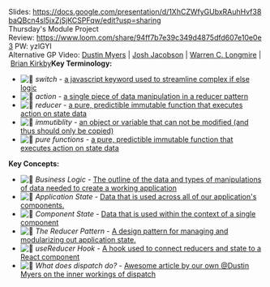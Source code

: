 Slides: <https://docs.google.com/presentation/d/1XhCZWfyGUbxRAuhHvf38baQBcn4sl5jxZjSjKCSPFqw/edit?usp=sharing>\
Thursday's Module Project Review: <https://www.loom.com/share/94ff7b7e39c349d4875dfd607e10e0e3> PW: yzlGYI\
Alternative GP Video: [Dustin Myers](https://youtu.be/bMWoQfNzn-U) | [Josh Jacobson](https://youtu.be/1Jflvc3Dl_Q) | [Warren C. Longmire](https://youtu.be/E9M6-cRVDt4) | [Brian Kirkby](https://youtu.be/qfarRzchOE4)**Key Terminology:**

-   ![:memo:](https://slack-imgs.com/?c=1&o1=gu&url=https%3A%2F%2Fa.slack-edge.com%2Fproduction-standard-emoji-assets%2F13.0%2Fgoogle-medium%2F1f4dd%402x.png) *switch* - [a javascript keyword used to streamline complex if else logic](https://developer.mozilla.org/en-US/docs/Web/JavaScript/Reference/Statements/switch)
-   ![:memo:](https://slack-imgs.com/?c=1&o1=gu&url=https%3A%2F%2Fa.slack-edge.com%2Fproduction-standard-emoji-assets%2F13.0%2Fgoogle-medium%2F1f4dd%402x.png) *action* - [a single piece of data manipulation in a reducer pattern](https://redux.js.org/tutorials/fundamentals/part-2-concepts-data-flow)
-   ![:memo:](https://slack-imgs.com/?c=1&o1=gu&url=https%3A%2F%2Fa.slack-edge.com%2Fproduction-standard-emoji-assets%2F13.0%2Fgoogle-medium%2F1f4dd%402x.png) *reducer* - [a pure, predictible immutable function that executes action on state data](https://redux.js.org/tutorials/fundamentals/part-2-concepts-data-flow)
-   ![:memo:](https://slack-imgs.com/?c=1&o1=gu&url=https%3A%2F%2Fa.slack-edge.com%2Fproduction-standard-emoji-assets%2F13.0%2Fgoogle-medium%2F1f4dd%402x.png) *immutiblity* - [an object or variable that can not be modified (and thus should only be copied)](https://www.youtube.com/watch?v=5qQQ3yzbKp8)
-   ![:memo:](https://slack-imgs.com/?c=1&o1=gu&url=https%3A%2F%2Fa.slack-edge.com%2Fproduction-standard-emoji-assets%2F13.0%2Fgoogle-medium%2F1f4dd%402x.png) *pure functions* - [a pure, predictible immutable function that executes action on state data](https://www.youtube.com/watch?v=dZ41D6LDSBg)

**Key Concepts:**

-   ![:memo:](https://slack-imgs.com/?c=1&o1=gu&url=https%3A%2F%2Fa.slack-edge.com%2Fproduction-standard-emoji-assets%2F13.0%2Fgoogle-medium%2F1f4dd%402x.png) *Business Logic* - [The outline of the data and types of manipulations of data needed to create a working application](https://simplicable.com/new/business-logic)
-   ![:memo:](https://slack-imgs.com/?c=1&o1=gu&url=https%3A%2F%2Fa.slack-edge.com%2Fproduction-standard-emoji-assets%2F13.0%2Fgoogle-medium%2F1f4dd%402x.png) *Application State* - [Data that is used across all of our application's components.](https://www.youtube.com/watch?v=7ilYJAG-_Ug)
-   ![:memo:](https://slack-imgs.com/?c=1&o1=gu&url=https%3A%2F%2Fa.slack-edge.com%2Fproduction-standard-emoji-assets%2F13.0%2Fgoogle-medium%2F1f4dd%402x.png) *Component State* - [Data that is used within the context of a single component](https://stackoverflow.com/questions/22883759/what-is-the-difference-between-application-state-and-component-local-state-in-cl)
-   ![:memo:](https://slack-imgs.com/?c=1&o1=gu&url=https%3A%2F%2Fa.slack-edge.com%2Fproduction-standard-emoji-assets%2F13.0%2Fgoogle-medium%2F1f4dd%402x.png) *The Reducer Pattern* - [A design pattern for managing and modularizing out application state.](https://redux.js.org/tutorials/fundamentals/part-2-concepts-data-flow)
-   ![:memo:](https://slack-imgs.com/?c=1&o1=gu&url=https%3A%2F%2Fa.slack-edge.com%2Fproduction-standard-emoji-assets%2F13.0%2Fgoogle-medium%2F1f4dd%402x.png) *useReducer Hook* - [A hook used to connect reducers and state to a React component](https://www.geeksforgeeks.org/reactjs-usereducer-hook/)
-   ![:memo:](https://slack-imgs.com/?c=1&o1=gu&url=https%3A%2F%2Fa.slack-edge.com%2Fproduction-standard-emoji-assets%2F13.0%2Fgoogle-medium%2F1f4dd%402x.png) *What does dispatch do?* - [Awesome article by our own @Dustin Myers on the inner workings of dispatch](https://dev.to/dustinmyers/what-even-is-a-dispatch-function-27ma)